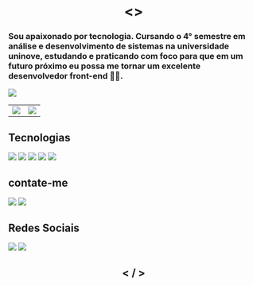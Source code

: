 <h1 align="center"> <> </h1>

### Sou apaixonado por tecnologia. Cursando o 4° semestre em análise e desenvolvimento de sistemas na universidade uninove, estudando e praticando com foco para que em um futuro próximo eu possa me tornar um excelente desenvolvedor front-end 👨‍💻.

![](https://komarev.com/ghpvc/?username=JuniorAlvess&style=flat-square)

<table>
    <tr>
        <td>
            <img src="https://github-readme-stats.vercel.app/api?username=JuniorAlvess&show_icons=true&theme=dark" /> 
        </td>
        <td>
            <img src="https://github-readme-stats.vercel.app/api/top-langs/?username=JuniorAlvess&hide=php&layout=compact&theme=dark" />
        </td>
    </tr>
</table>

## Tecnologias
[<img src="https://img.shields.io/badge/javascript%20-%23323330.svg?&style=for-the-badge&logo=javascript&logoColor=%23F7DF1E"/>](https://developer.mozilla.org/pt-BR/docs/Web/JavaScript) [<img src="https://img.shields.io/badge/html5%20-%23E34F26.svg?&style=for-the-badge&logo=html5&logoColor=white"/>](https://developer.mozilla.org/pt-BR/docs/Web/HTML)
[<img src="https://img.shields.io/badge/css3%20-%231572B6.svg?&style=for-the-badge&logo=css3&logoColor=white"/>](https://developer.mozilla.org/pt-BR/docs/Web/CSS)
[<img src="https://img.shields.io/badge/git%20-%23F05033.svg?&style=for-the-badge&logo=git&logoColor=white" />](https://git-scm.com/)
[<img src="https://img.shields.io/badge/github%20-%23121011.svg?&style=for-the-badge&logo=github&logoColor=white"/>](https://github.com/)

## contate-me
[<img src="https://img.shields.io/badge/Gmail-D14836?style=for-the-badge&logo=gmail&logoColor=white" />](https://mail.google.com/mail/u/0/?view=cm&fs=1&to=junioralves.jav%40gmail%2Ecom&su=ASSUNTO&body=CORPO&ui=2&tf=1)
[<img src="https://img.shields.io/badge/WhatsApp-25D366?style=for-the-badge&logo=whatsapp&logoColor=white" />](https://wa.me/+5511930197938)

## Redes Sociais

[<img src="https://img.shields.io/badge/linkedin%20-%230077B5.svg?&style=for-the-badge&logo=linkedin&logoColor=white"/>](https://www.linkedin.com/in/ejalves/)
[<img src="https://img.shields.io/badge/twitter%20-%231DA1F2.svg?&style=for-the-badge&logo=Twitter&logoColor=white"/>](https://twitter.com/juniorr_alv)

<h2 align="center"> < / > </h2>
